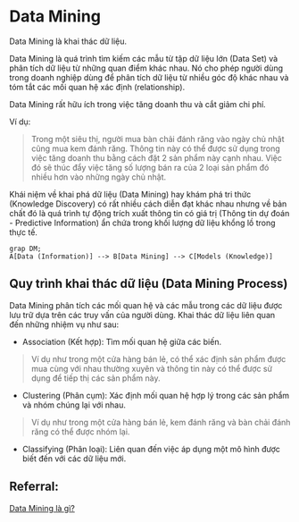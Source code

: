# Data Mining

Data Mining là khai thác dữ liệu.

Data Mining là quá trình tìm kiếm các mẫu từ tập dữ liệu lớn (Data Set) và phân tích dữ liệu từ những quan điểm khác nhau. Nó cho phép người dùng trong doanh nghiệp dùng để phân tích dữ liệu từ nhiều góc độ khác nhau và tóm tắt các mối quan hệ xác định (relationship).

Data Mining rất hữu ích trong việc tăng doanh thu và cắt giảm chi phí.

Ví dụ:
> Trong một siêu thị, người mua bàn chải đánh răng vào ngày chủ nhật cũng mua kem đánh răng. Thông tin này có thể được sử dụng trong việc tăng doanh thu bằng cách đặt 2 sản phẩm này cạnh nhau. Việc đó sẽ thúc đẩy việc tăng số lượng bán ra của 2 loại sản phẩm đó nhiều hơn vào những ngày chủ nhật.

Khái niệm về khai phá dữ liệu (Data Mining) hay khám phá tri thức (Knowledge Discovery) có rất nhiều cách diễn đạt khác nhau nhưng về bản chất đó là quá trình tự động trích xuất thông tin có giá trị (Thông tin dự đoán - Predictive Information) ẩn chứa trong khối lượng dữ liệu khổng lồ trong thực tế.

```mermaid
grap DM;
A[Data (Information)] --> B[Data Mining] --> C[Models (Knowledge)]
```

## Quy trình khai thác dữ liệu (Data Mining Process)

Data Mining phân tích các mối quan hệ và các mẫu trong các dữ liệu được lưu trữ dựa trên các truy vấn của người dùng. Khai thác dữ liệu liên quan đến những nhiệm vụ như sau:

- Association (Kết hợp): Tìm mối quan hệ giữa các biến.
> Ví dụ như trong một cửa hàng bán lẻ, có thể xác định sản phẩm được mua cùng với nhau thường xuyên và thông tin này có thể được sử dụng để tiếp thị các sản phẩm này.

- Clustering (Phân cụm): Xác định mối quan hệ hợp lý trong các sản phẩm và nhóm chúng lại với nhau.
> Ví dụ như trong một cửa hàng bán lẻ, kem đánh răng và bàn chải đánh răng có thể được nhóm lại.

- Classifying (Phân loại): Liên quan đến việc áp dụng một mô hình được biết đến với các dữ liệu mới.

## Referral:
[Data Mining là gì?](http://forums.bsdinsight.com/threads/data-mining-la-gi.1007/)
